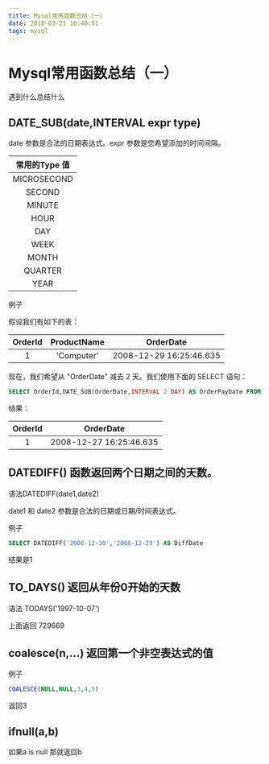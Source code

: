 ```yaml
---
title: Mysql常用函数总结（一）
date: 2018-03-21 16:40:51
tags: mysql
---
```

# Mysql常用函数总结（一）

遇到什么总结什么

## DATE_SUB(date,INTERVAL expr type)

date 参数是合法的日期表达式。expr 参数是您希望添加的时间间隔。

|常用的Type 值|
|:-:|
|MICROSECOND|
|SECOND|
|MINUTE|
|HOUR|
|DAY|
|WEEK|
|MONTH|
|QUARTER|
|YEAR|

例子

假设我们有如下的表：

|OrderId|ProductName|OrderDate|
|:-:|:-:|:-:|
|1|'Computer'|2008-12-29 16:25:46.635|

现在，我们希望从 "OrderDate" 减去 2 天。我们使用下面的 SELECT 语句：

```SQL
SELECT OrderId,DATE_SUB(OrderDate,INTERVAL 2 DAY) AS OrderPayDate FROM Orders
```

结果：

|OrderId|OrderDate|
|:-:|:-:|
|1|2008-12-27 16:25:46.635|

## DATEDIFF() 函数返回两个日期之间的天数。

语法DATEDIFF(date1,date2)

date1 和 date2 参数是合法的日期或日期/时间表达式。

例子

```SQL
SELECT DATEDIFF('2008-12-30','2008-12-29') AS DiffDate
```

结果是1

## TO_DAYS() 返回从年份0开始的天数

语法 TODAYS('1997-10-07')

上面返回 729669

## coalesce(n,...) 返回第一个非空表达式的值

例子

```SQL
COALESCE(NULL,NULL,3,4,5)
```

返回3

## ifnull(a,b)

如果a is null 那就返回b